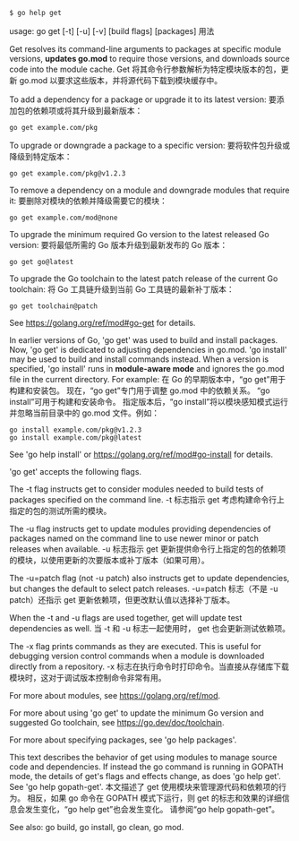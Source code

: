```bash
$ go help get
```

usage: go get [-t] [-u] [-v] [build flags] [packages]
用法

Get resolves its command-line arguments to packages at specific module versions,
**updates go.mod** to require those versions, and downloads source code into the
module cache.
Get 将其命令行参数解析为特定模块版本的包，更新 go.mod 以要求这些版本，并将源代码下载到模块缓存中。

To add a dependency for a package or upgrade it to its latest version:
要添加包的依赖项或将其升级到最新版本：

	go get example.com/pkg

To upgrade or downgrade a package to a specific version:
要将软件包升级或降级到特定版本：

	go get example.com/pkg@v1.2.3

To remove a dependency on a module and downgrade modules that require it:
要删除对模块的依赖并降级需要它的模块：

	go get example.com/mod@none

To upgrade the minimum required Go version to the latest released Go version:
要将最低所需的 Go 版本升级到最新发布的 Go 版本：

	go get go@latest

To upgrade the Go toolchain to the latest patch release of the current Go toolchain:
将 Go 工具链升级到当前 Go 工具链的最新补丁版本：

	go get toolchain@patch

See https://golang.org/ref/mod#go-get for details.

In earlier versions of Go, 'go get' was used to build and install packages.
Now, 'go get' is dedicated to adjusting dependencies in go.mod. 'go install'
may be used to build and install commands instead. When a version is specified,
'go install' runs in **module-aware mode** and ignores the go.mod file in the
current directory. For example:
在 Go 的早期版本中，“go get”用于构建和安装包。
现在，“go get”专门用于调整 go.mod 中的依赖关系。
“go install”可用于构建和安装命令。
指定版本后，“go install”将以模块感知模式运行并忽略当前目录中的 go.mod 文件。例如：

	go install example.com/pkg@v1.2.3
	go install example.com/pkg@latest

See 'go help install' or https://golang.org/ref/mod#go-install for details.

'go get' accepts the following flags.

The -t flag instructs get to consider modules needed to build tests of
packages specified on the command line.
-t 标志指示 get 考虑构建命令行上指定的包的测试所需的模块。

The -u flag instructs get to update modules providing dependencies
of packages named on the command line to use newer minor or patch
releases when available.
-u 标志指示 get 更新提供命令行上指定的包的依赖项的模块，以使用更新的次要版本或补丁版本（如果可用）。

The -u=patch flag (not -u patch) also instructs get to update dependencies,
but changes the default to select patch releases.
-u=patch 标志（不是 -u patch）还指示 get 更新依赖项，但更改默认值以选择补丁版本。

When the -t and -u flags are used together, get will update
test dependencies as well.
当 -t 和 -u 标志一起使用时， get 也会更新测试依赖项。

The -x flag prints commands as they are executed. This is useful for
debugging version control commands when a module is downloaded directly
from a repository.
-x 标志在执行命令时打印命令。当直接从存储库下载模块时，这对于调试版本控制命令非常有用。

For more about modules, see https://golang.org/ref/mod.

For more about using 'go get' to update the minimum Go version and
suggested Go toolchain, see https://go.dev/doc/toolchain.

For more about specifying packages, see 'go help packages'.

This text describes the behavior of get using modules to manage source
code and dependencies. If instead the go command is running in GOPATH
mode, the details of get's flags and effects change, as does 'go help get'.
See 'go help gopath-get'.
本文描述了 get 使用模块来管理源代码和依赖项的行为。
相反，如果 go 命令在 GOPATH 模式下运行，则 get 的标志和效果的详细信息会发生变化，“go help get”也会发生变化。
请参阅“go help gopath-get”。

See also: go build, go install, go clean, go mod.

